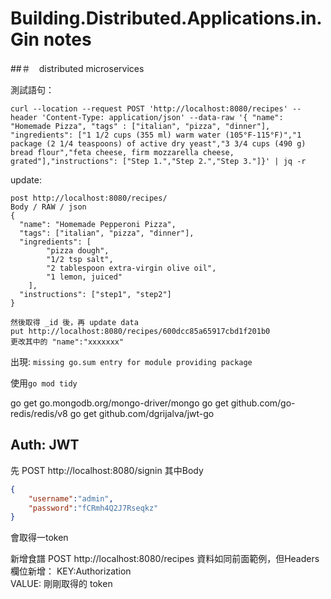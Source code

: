 # Building.Distributed.Applications.in.Gin notes

##＃　distributed microservices

測試語句：

`
curl --location --request POST 'http://localhost:8080/recipes' --header 'Content-Type: application/json' --data-raw '{ "name": "Homemade Pizza", "tags" : ["italian", "pizza", "dinner"], "ingredients": ["1 1/2 cups (355 ml) warm water (105°F-115°F)","1 package (2 1/4 teaspoons) of active dry yeast","3 3/4 cups (490 g) bread flour","feta cheese, firm mozzarella cheese, grated"],"instructions": ["Step 1.","Step 2.","Step 3."]}' | jq -r
`

update:

```
post http://localhost:8080/recipes/
Body / RAW / json
{
  "name": "Homemade Pepperoni Pizza",
  "tags": ["italian", "pizza", "dinner"],
  "ingredients": [
        "pizza dough",
        "1/2 tsp salt",
        "2 tablespoon extra-virgin olive oil",
        "1 lemon, juiced"
    ],
  "instructions": ["step1", "step2"]
}

然後取得 _id 後，再 update data
put http://localhost:8080/recipes/600dcc85a65917cbd1f201b0
更改其中的 "name":"xxxxxxx"
```

出現:
`missing go.sum entry for module providing package`

使用`go mod tidy`

go get go.mongodb.org/mongo-driver/mongo
go get github.com/go-redis/redis/v8
go get github.com/dgrijalva/jwt-go

## Auth: JWT
先 POST http://localhost:8080/signin
其中Body
```json
{
    "username":"admin",
    "password":"fCRmh4Q2J7Rseqkz"
}
```
會取得一token

新增食譜 POST http://localhost:8080/recipes
資料如同前面範例，但Headers欄位新增：
KEY:Authorization  
VALUE: 剛剛取得的 token